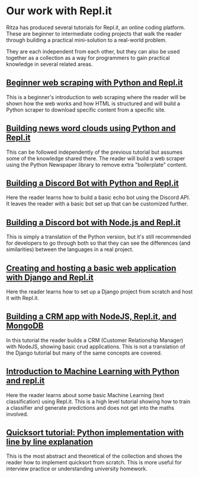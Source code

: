 # Our work with Repl.it

Ritza has produced several tutorials for Repl.it, an online coding platform. These are beginner to intermediate coding projects that walk the reader through building a practical mini-solution to a real-world problem.

They are each independent from each other, but they can also be used together as a collection as a way for programmers to gain practical knowledge in several related areas.

## [Beginner web scraping with Python and Repl.it](beginner-web-scraping-with-python-and-repl-it)
This is a beginner's introduction to web scraping where the reader will be shown how the web works and how HTML is structured and will build a Python scraper to download specific content from a specific site.

## [Building news word clouds using Python and Repl.it](building-news-word-clouds-using-python-and-repl-it)
This can be followed independently of the previous tutorial but assumes some of the knowledge shared there. The reader will build a web scraper using the Python Newspaper library to remove extra "boilerplate" content.

## [Building a Discord Bot with Python and Repl.it](building-a-discord-bot-with-python-and-repl-it)
Here the reader learns how to build a basic echo bot using the Discord API. It leaves the reader with a basic bot set up that can be customized further.

## [Building a Discord bot with Node.js and Repl.it](building-a-discord-bot-with-node-and-repl-it)
This is simply a translation of the Python version, but it's still recommended for developers to go through both so that they can see the differences (and similarities) between the languages in a real project.

## [Creating and hosting a basic web application with Django and Repl.it](creating-and-hosting-a-basic-django-application-with-django-and-repl-it)
Here the reader learns how to set up a Django project from scratch and host it with Repl.it.

## [Building a CRM app with NodeJS, Repl.it, and MongoDB](building-a-crm-app-with-nodejs-repl-it-and-mongo-db)
In this tutorial the reader builds a CRM (Customer Relationship Manager) with NodeJS, showing basic crud applications. This is not a translation of the Django tutorial but many of the same concepts are covered.

## [Introduction to Machine Learning with Python and repl.it](introduction-to-machine-learning-with-python-and-repl-it)
Here the reader learns about some basic Machine Learning (text classification) using Repl.it. This is a high level tutorial showing how to train a classifier and generate predictions and does not get into the maths involved.

## [Quicksort tutorial: Python implementation with line by line explanation](quicksort-tutorial-python-implementation-with-line-by-line-explanation)
This is the most abstract and theoretical of the collection and shows the reader how to implement quicksort from scratch. This is more useful for interview practice or understanding university homework.


